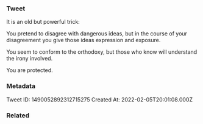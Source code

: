 ### Tweet
It is an old but powerful trick:

You pretend to disagree with dangerous ideas, but in the course of your disagreement you give those ideas expression and exposure.

You seem to conform to the orthodoxy, but those who know will understand the irony involved.

You are protected.

### Metadata
Tweet ID: 1490052892312715275
Created At: 2022-02-05T20:01:08.000Z

### Related

